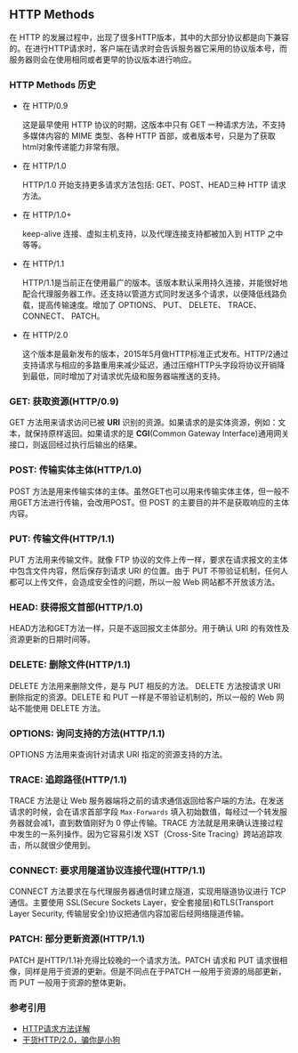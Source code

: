 ## HTTP Methods

在 HTTP 的发展过程中，出现了很多HTTP版本，其中的大部分协议都是向下兼容的。在进行HTTP请求时，客户端在请求时会告诉服务器它采用的协议版本号，而服务器则会在使用相同或者更早的协议版本进行响应。


### HTTP Methods 历史

- 在 HTTP/0.9
  
  这是最早使用 HTTP 协议的时期，这版本中只有 GET 一种请求方法，不支持多媒体内容的 MIME 类型、各种 HTTP 首部，或者版本号，只是为了获取html对象传递能力非常有限。

- 在 HTTP/1.0

  HTTP/1.0 开始支持更多请求方法包括: GET、POST、HEAD三种 HTTP 请求方法。

- 在 HTTP/1.0+

  keep-alive 连接、虚拟主机支持，以及代理连接支持都被加入到 HTTP 之中等等。

- 在 HTTP/1.1

  HTTP/1.1是当前正在使用最广的版本。该版本默认采用持久连接，并能很好地配合代理服务器工作。还支持以管道方式同时发送多个请求，以便降低线路负载，提高传输速度。增加了 OPTIONS、 PUT、 DELETE、 TRACE、CONNECT、 PATCH。

- 在 HTTP/2.0

  这个版本是最新发布的版本，2015年5月做HTTP标准正式发布。HTTP/2通过支持请求与相应的多路重用来减少延迟，通过压缩HTTP头字段将协议开销降到最低，同时增加了对请求优先级和服务器端推送的支持。

### GET: 获取资源(HTTP/0.9)

GET 方法用来请求访问已被 **URI** 识别的资源。如果请求的是实体资源，例如：文本，就保持原样返回。如果请求的是 **CGI**(Common Gateway Interface)通用网关接口，则返回经过执行后输出的结果。

### POST: 传输实体主体(HTTP/1.0)
                                                                      
POST 方法是用来传输实体的主体。虽然GET也可以用来传输实体主体，但一般不用GET方法进行传输，会改用POST。但 POST 的主要目的并不是获取响应的主体内容。

### PUT: 传输文件(HTTP/1.1)

PUT 方法用来传输文件。就像 FTP 协议的文件上传一样，要求在请求报文的主体中包含文件内容，然后保存到请求 URI 的位置。由于 PUT 不带验证机制，任何人都可以上传文件，会造成安全性的问题，所以一般 Web 网站都不开放该方法。

### HEAD: 获得报文首部(HTTP/1.0)

HEAD方法和GET方法一样，只是不返回报文主体部分。用于确认 URI 的有效性及资源更新的日期时间等。

### DELETE: 删除文件(HTTP/1.1)

DELETE 方法用来删除文件，是与 PUT 相反的方法。 DELETE 方法按请求 URI 删除指定的资源。DELETE 和 PUT 一样是不带验证机制的，所以一般的 Web 网站不能使用 DELETE 方法。

### OPTIONS: 询问支持的方法(HTTP/1.1)

OPTIONS 方法用来查询针对请求 URI 指定的资源支持的方法。

### TRACE: 追踪路径(HTTP/1.1)

TRACE 方法是让 Web 服务器端将之前的请求通信返回给客户端的方法。在发送请求的时候，会在请求首部字段 `Max-Forwards` 填入初始数值，每经过一个转发服务器就会减1，直到数值刚好为 0 停止传输。TRACE 方法就是用来确认连接过程中发生的一系列操作。因为它容易引发 XST（Cross-Site Tracing）跨站追踪攻击，所以就很少使用到。

### CONNECT: 要求用隧道协议连接代理(HTTP/1.1)

CONNECT 方法要求在与代理服务器通信时建立隧道，实现用隧道协议进行 TCP 通信。主要使用 SSL(Secure Sockets Layer，安全套接层)和TLS(Transport Layer Security, 传输层安全)协议把通信内容加密后经网络隧道传输。

### PATCH: 部分更新资源(HTTP/1.1)

PATCH 是HTTP/1.1补充得比较晚的一个请求方法。PATCH 请求和 PUT 请求很相像，同样是用于资源的更新。但是不同点在于PATCH 一般用于资源的局部更新，而 PUT 一般用于资源的整体更新。


### 参考引用

- [HTTP请求方法详解](https://juejin.im/entry/5b004085f265da0b886daf7c)
- [干货HTTP/2.0，骗你是小狗](https://juejin.im/post/5da16e9ef265da5b76373d0e)